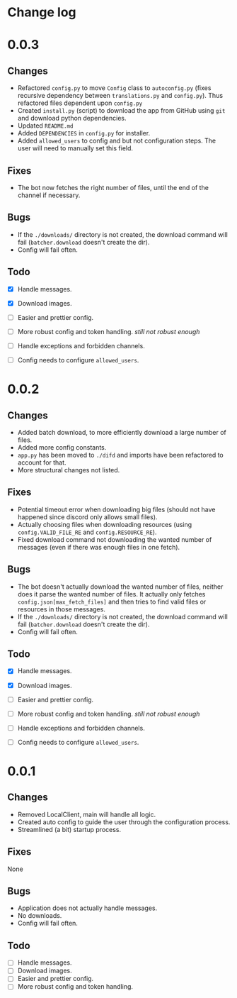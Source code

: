 # **Change log**
# 0.0.3
## Changes
- Refactored `config.py` to move `Config` class to `autoconfig.py` (fixes recursive dependency between `translations.py` and `config.py`). Thus refactored files dependent upon `config.py`
- Created `install.py` (script) to download the app from GitHub using `git` and download python dependencies.
- Updated `README.md`
- Added `DEPENDENCIES` in `config.py` for installer.
- Added `allowed_users` to config and but not configuration steps. The user will need to manually set this field.

## Fixes
- The bot now fetches the right number of files, until the end of the channel if necessary.

## Bugs
- If the `./downloads/` directory is not created, the download command will fail (`batcher.download` doesn't create the dir).
- Config will fail often.

## Todo
- [X] Handle messages.
- [X] Download images.
- [ ] Easier and prettier config.
- [ ] More robust config and token handling. *still not robust enough*
- [ ] Handle exceptions and forbidden channels.
- [ ] Config needs to configure `allowed_users`.


# 0.0.2
## Changes
- Added batch download, to more efficiently download a large number of files.
- Added more config constants.
- `app.py` has been moved to `./difd` and imports have been refactored to account for that.
- More structural changes not listed.

## Fixes
- Potential timeout error when downloading big files (should not have happened since discord only allows small files).
- Actually choosing files when downloading resources (using `config.VALID_FILE_RE` and `config.RESOURCE_RE`).
- Fixed download command not downloading the wanted number of messages (even if there was enough files in one fetch).

## Bugs
- The bot doesn't actually download the wanted number of files, neither does it parse the wanted number of files. It actually only fetches `config.json[max_fetch_files]` and then tries to find valid files or resources in those messages.
- If the `./downloads/` directory is not created, the download command will fail (`batcher.download` doesn't create the dir).
- Config will fail often.

## Todo
- [X] Handle messages.
- [X] Download images.
- [ ] Easier and prettier config.
- [ ] More robust config and token handling. *still not robust enough*
- [ ] Handle exceptions and forbidden channels.
- [ ] Config needs to configure `allowed_users`.


# 0.0.1 
## Changes
- Removed LocalClient, main will handle all logic.
- Created auto config to guide the user through the configuration process.
- Streamlined (a bit) startup process.

## Fixes
None

## Bugs
- Application does not actually handle messages.
- No downloads.
- Config will fail often.

## Todo
- [ ] Handle messages.
- [ ] Download images.
- [ ] Easier and prettier config.
- [ ] More robust config and token handling.
